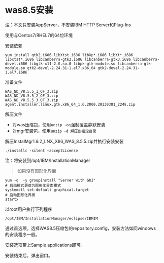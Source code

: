 # was8.5安装

注：本文只安装AppServer，不安装IBM HTTP Server和Plug-Ins

使用与Centos7/RHEL7的64位环境

安装依赖

```纯文本
yum install gtk2.i686 libXtst.i686 libXp*.i686 libXt*.i686 libxtst*.i686 libcanberra-gtk2.i686 libcanberra-gtk3.i686 libcanberra-devel.i686 libgtk-x11-2.0.so.0 libpk-gtk-module.so libcanberra-gtk-module.so gtk2-devel-2.24.31-1.el7.x86_64 gtk2-devel-2.24.31-1.el7.i686
```

准备文件

```纯文本
WAS_ND_V8.5.5_1_OF_3.zip
WAS_ND_V8.5.5_2_OF_3.zip
WAS_ND_V8.5.5_3_OF_3.zip
agent.installer.linux.gtk.x86_64_1.6.2000.20130301_2248.zip
```

解压文件

-   对was压缩包，使用`unzip -oq`强制覆盖静默安装
-   对mgr安装包，使用`unzip -d 解压到指定目录`

解压InstalMgr1.6.2\_LNX\_X86\_WAS\_8.5.5.zip并执行安装安装

```纯文本
./installc -silent –acceptLicense
```

注：将安装到/opt/IBM/InstallationManager

> 如果没有图形化界面

```纯文本
yum -q  -y groupinstall "Server with GUI"
# 启动模式更改为图形化界面模式
systemctl set-default graphical.target
# 启动图形化界面
startx
```

以root用户执行下列程序

```纯文本
/opt/IBM/InstallationManager/eclipse/IBMIM
```

通过首选项，选择WAS8.5压缩包的repository.config，安装方法如同windows 的安装程序一般。

安装选项带上Sample applications即可。

安装结束后，弹出窗口。

